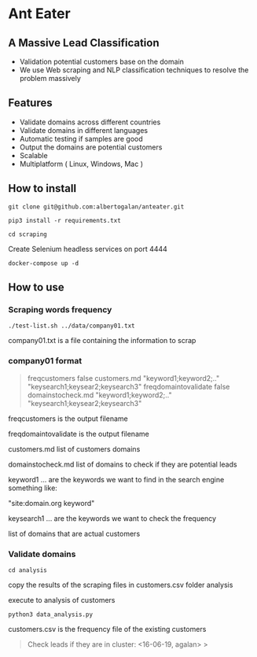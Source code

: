 # Ant Eater 

## A Massive Lead Classification 

- Validation potential customers base on the domain
- We use Web scraping and NLP classification techniques to resolve the problem massively

## Features

- Validate domains across different countries
- Validate domains in different languages
- Automatic testing if samples are good
- Output the domains are potential customers
- Scalable 
- Multiplatform ( Linux, Windows, Mac )

## How to install

`git clone git@github.com:albertogalan/anteater.git`

`pip3 install -r requirements.txt`

`cd scraping`

Create Selenium headless services on port 4444

`docker-compose up -d`


## How to use


### Scraping words frequency

`./test-list.sh ../data/company01.txt`

company01.txt is a file containing the information to scrap 

### company01 format
> freqcustomers  false customers.md "keyword1;keyword2;.."  "keysearch1;keysear2;keysearch3"
> freqdomaintovalidate  false domainstocheck.md "keyword1;keyword2;.."  "keysearch1;keysear2;keysearch3"

freqcustomers  is the output filename

freqdomaintovalidate  is the output filename

customers.md  list of customers domains

domainstocheck.md list of domains to check if they are potential leads

keyword1 ... are the keywords we want to find in the search engine something like:
   
   "site:domain.org  keyword"
    
keysearch1 ... are the keywords we want to check the frequency

list of domains that are actual customers

### Validate domains

`cd analysis`

copy the results of the scraping files in customers.csv  folder analysis

execute to analysis of customers

`python3 data_analysis.py ` 

customers.csv is the frequency file of the existing customers

>  Check leads if they are in cluster:  <16-06-19, agalan> > 



